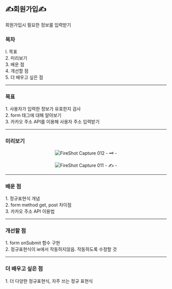 <h2>✍️회원가입✍️</h2>
회원가입시 필요한 정보를 입력받기<br>

<h3>목차</h3>
l. 목표<br>
2. 미리보기<br>
3. 배운 점<br>
4. 개선할 점<br>
5. 더 배우고 싶은 점

<hr>
<h3>목표</h3>
1. 사용자가 입력한 정보가 유효한지 검사<br>
2. form 태그에 대해 알아보기<br>
3. 카카오 주소 API를 이용해 사용자 주소 입력받기<br>

<hr>
<h3>미리보기</h3>
<div align="center">

![FireShot Capture 012 - 🗝️ - ](https://user-images.githubusercontent.com/69294741/139655693-78680041-9ede-44b7-a5b0-94b79953c41a.png)

![FireShot Capture 011 - ✍️ - ](https://user-images.githubusercontent.com/69294741/139655688-d7d8f7de-546a-4ad0-b288-c7b0df45c960.png)
</div>

<hr>
<h3>배운 점</h3>
1. 정규표현식 개념<br>
2. form method get, post 차이점<br>
3. 카카오 주소 API 이용법<br>


<hr>
<h3>개선할 점</h3>
1. form onSubmit 함수 구현<br>
2. 정규표현식이 ie에서 작동하지않음. 작동하도록 수정할 것

<hr>
<h3>더 배우고 싶은 점</h3>
1. 더 다양한 정규표현식, 자주 쓰는 정규 표현식<br>

